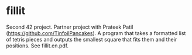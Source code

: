 # fillit
Second 42 project. Partner project with Prateek Patil (https://github.com/TinfoilPancakes). A program that takes a formatted list of tetris pieces and outputs the smallest square that fits them and their positions. See fillit.en.pdf.
